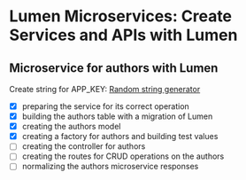 # Lumen Microservices: Create Services and APIs with Lumen


## Microservice for authors with Lumen

Create string for APP_KEY:
[Random string generator](http://www.unit-conversion.info/texttools/random-string-generator/)

-[x] preparing the service for its correct operation
-[x] building the authors table with a migration of Lumen
-[x] creating the authors model
-[x] creating a factory for authors and building test values
-[ ] creating the controller for authors
-[ ] creating the routes for CRUD operations on the authors
-[ ] normalizing the authors microservice responses
